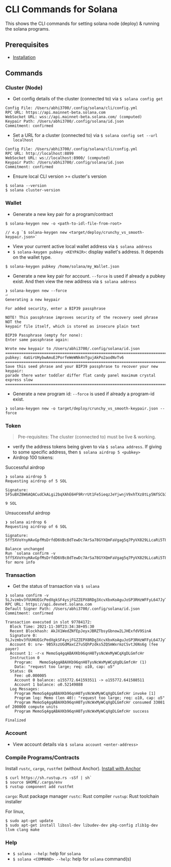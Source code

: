 # CLI Commands for Solana
This shows the CLI commands for setting solana node (deploy) & running the solana programs.

## Prerequisites
* [Installation](../README.md#installation)

## Commands
### Cluster (Node)
* Get config details of the cluster (connected to) via `$ solana config get`
```
Config File: /Users/abhi3700/.config/solana/cli/config.yml
RPC URL: https://api.mainnet-beta.solana.com 
WebSocket URL: wss://api.mainnet-beta.solana.com/ (computed)
Keypair Path: /Users/abhi3700/.config/solana/id.json 
Commitment: confirmed 
```
* Set a URL for a cluster (connected to) via `$ solana config set --url localhost`
```
Config File: /Users/abhi3700/.config/solana/cli/config.yml
RPC URL: http://localhost:8899 
WebSocket URL: ws://localhost:8900/ (computed)
Keypair Path: /Users/abhi3700/.config/solana/id.json 
Commitment: confirmed 
```
* Ensure local CLI version >= cluster's version
```console
$ solana --version
$ solana cluster-version
```

### Wallet
* Generate a new key pair for a program/contract
```
$ solana-keygen new -o <path-to-idl-file-from-root>

// e.g `$ solana-keygen new <target/deploy/crunchy_vs_smooth-keypair.json>`
``` 
* View your current active local wallet address via `$ solana address`
* `$ solana-keygen pubkey <KEYPAIR>`: display wallet's address. It depends on the wallet type.
```console
$ solana-keygen pubkey /home/solana/my_Wallet.json
```
* Generate a new key pair for account. `--force` is used if already a pubkey exist. And then view the new address via `$ solana address`
```
❯ solana-keygen new --force                                                                                                                                                        ⏎
Generating a new keypair

For added security, enter a BIP39 passphrase

NOTE! This passphrase improves security of the recovery seed phrase NOT the
keypair file itself, which is stored as insecure plain text

BIP39 Passphrase (empty for none): 
Enter same passphrase again: 

Wrote new keypair to /Users/abhi3700/.config/solana/id.json
===============================================================================
pubkey: 4aUirUHybwAmuEJPorfeWeWNk4nTgujAkPo2aodNvTv6
===============================================================================
Save this seed phrase and your BIP39 passphrase to recover your new keypair:
parade there water toddler differ flat candy panel maximum crystal express slow
===============================================================================
```
* Generate a new program id: `--force` is used if already a program-id exist.
```
❯ solana-keygen new -o target/deploy/crunchy_vs_smooth-keypair.json --force
```

### Token
> Pre-requisites: The cluster (connected to) must be live & working.

* verify the address tokens being given to via `$ solana address`. If giving to some specific address, then `$ solana airdrop 5 <pubkey>`
* Airdrop 100 tokens: 

Successful airdrop

```
❯ solana airdrop 5
Requesting airdrop of 5 SOL

Signature: 5F5uBXZ8W6AQACudCkALgi2bqXAhE6HF9RrrUt1Fe5ieqzJeYjwnjV9xhTXz8tLy5NfSCb3L76Wv9X6wuoNL7pHA

9 SOL
```

Unsuccessful airdrop

```
❯ solana airdrop 6
Requesting airdrop of 6 SOL

Signature: 5ff5XVoYnyHAvGpfMsDrfdD6VBc8dTewDc7ArSa78GYXQmFaVgag5q7PyVX829LLcaRi5T8g5PtL6RJc13wW8yE7

Balance unchanged
Run `solana confirm -v 5ff5XVoYnyHAvGpfMsDrfdD6VBc8dTewDc7ArSa78GYXQmFaVgag5q7PyVX829LLcaRi5T8g5PtL6RJc13wW8yE7` for more info
```

### Transaction
* Get the status of transaction via `$ solana `
```
❯ solana confirm -v 5LJvzmbv3fUUHUEGcPedXgkSF4ysjFGZZEPX8RDg3XcvXbxKoAguJoSP3RHzWFFyL647JyTr3Dz5TN7ojiMzcsKe
RPC URL: https://api.devnet.solana.com
Default Signer Path: /Users/abhi3700/.config/solana/id.json
Commitment: confirmed

Transaction executed in slot 97784172:
  Block Time: 2021-11-30T23:34:38+05:30
  Recent Blockhash: AkJX1WedZNfEpJeyxJBRZTbsyGbnow2LJHExfdV9SinA
  Signature 0: 5LJvzmbv3fUUHUEGcPedXgkSF4ysjFGZZEPX8RDg3XcvXbxKoAguJoSP3RHzWFFyL647JyTr3Dz5TN7ojiMzcsKe
  Account 0: srw- 9B5XszUGdMaxCZ7uSQhPzdks5ZQSmWxrmzCSvtJ6Ns6g (fee payer)
  Account 1: -r-x MemoSq4gqABAXKb96qnH8TysNcWxMyWCqXgDLGmfcHr
  Instruction 0
    Program:   MemoSq4gqABAXKb96qnH8TysNcWxMyWCqXgDLGmfcHr (1)
    Data: "request too large; req: ◎10, cap: ◎5"
  Status: Ok
    Fee: ◎0.000005
    Account 0 balance: ◎155772.641593511 -> ◎155772.641588511
    Account 1 balance: ◎0.52149888
  Log Messages:
    Program MemoSq4gqABAXKb96qnH8TysNcWxMyWCqXgDLGmfcHr invoke [1]
    Program log: Memo (len 40): "request too large; req: ◎10, cap: ◎5"
    Program MemoSq4gqABAXKb96qnH8TysNcWxMyWCqXgDLGmfcHr consumed 33081 of 200000 compute units
    Program MemoSq4gqABAXKb96qnH8TysNcWxMyWCqXgDLGmfcHr success

Finalized
```

### Account
* View account details via `$ solana account <enter-address>`


### Compile Programs/Contracts
Install `rustc`, `cargo`, `rustfmt` (without Anchor). [Install with Anchor](../README.md#installation)
```
$ curl https://sh.rustup.rs -sSf | sh`
$ source $HOME/.cargo/env
$ rustup component add rustfmt 
```

`cargo`: Rust package manager
`rustc`: Rust compiler
`rustup`: Rust toolchain installer

For linux,
```console
$ sudo apt-get update
$ sudo apt-get install libssl-dev libudev-dev pkg-config zlib1g-dev llvm clang make
```

### Help
* `$ solana --help`: help for `solana`
* `$ solana <COMMAND> --help`: help for `solana` command(s)